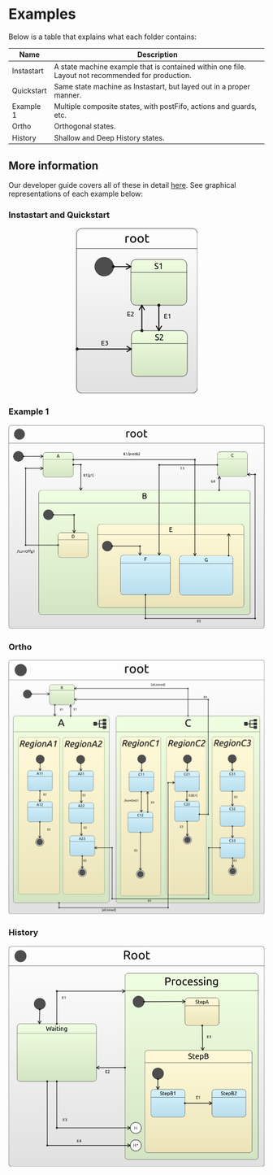 # Examples

Below is a table that explains what each folder contains:

| Name | Description |
| ---  | ------ |
| Instastart | A state machine example that is contained within one file.  Layout not recommended for production.|
| Quickstart | Same state machine as Instastart, but layed out in a proper manner. |
| Example 1 | Multiple composite states, with postFifo, actions and guards, etc. |
| Ortho | Orthogonal states. |
| History | Shallow and Deep History states. |

## More information
Our developer guide covers all of these in detail [here](../DevGuide.md).  See graphical representations of each example below:

### Instastart and Quickstart

<div align="center">
<img src="quickstart/img/quickstart_sm.png">
</div>

### Example 1
<div align="center">
<img src="example1/img/example1.png">
</div>

### Ortho
<div align="center">
<img src="ortho/img/ortho_example.png">
</div>

### History
<div align="center">
<img src="history/img/history.png">
</div>